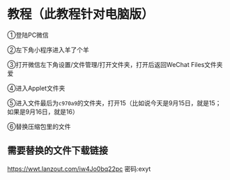# 教程（此教程针对电脑版）

①登陆PC微信

②左下角小程序进入羊了个羊

③打开微信左下角设置/文件管理/打开文件夹，打开后返回WeChat Files文件夹爱

④进入Applet文件夹

⑤进入文件最后为`c970a9`的文件夹，打开15（比如说今天是9月15日，就是15；如果是9月16日，就是16）

⑥替换压缩包里的文件

## 需要替换的文件下载链接
https://wwt.lanzout.com/iw4Jo0bq22pc
密码:exyt
